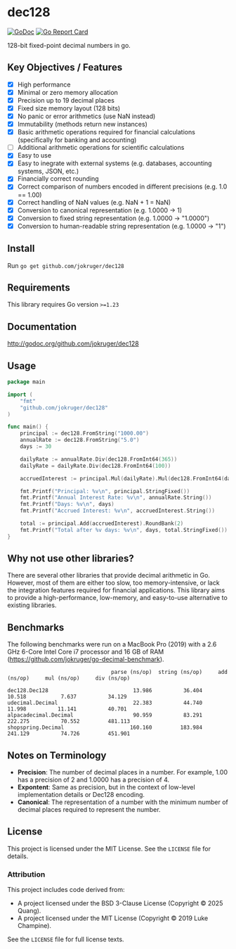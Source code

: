 # dec128

[![GoDoc](https://godoc.org/github.com/jokruger/dec128?status.svg)](https://godoc.org/github.com/jokruger/dec128) 
[![Go Report Card](https://goreportcard.com/badge/github.com/jokruger/dec128)](https://goreportcard.com/report/github.com/jokruger/dec128)

128-bit fixed-point decimal numbers in go.

## Key Objectives / Features
- [x] High performance
- [x] Minimal or zero memory allocation
- [x] Precision up to 19 decimal places
- [x] Fixed size memory layout (128 bits)
- [x] No panic or error arithmetics (use NaN instead)
- [x] Immutability (methods return new instances)
- [x] Basic arithmetic operations required for financial calculations (specifically for banking and accounting)
- [ ] Additional arithmetic operations for scientific calculations
- [x] Easy to use
- [x] Easy to inegrate with external systems (e.g. databases, accounting systems, JSON, etc.)
- [x] Financially correct rounding
- [x] Correct comparison of numbers encoded in different precisions (e.g. 1.0 == 1.00)
- [x] Correct handling of NaN values (e.g. NaN + 1 = NaN)
- [x] Conversion to canonical representation (e.g. 1.0000 -> 1)
- [x] Conversion to fixed string representation (e.g. 1.0000 -> "1.0000")
- [x] Conversion to human-readable string representation (e.g. 1.0000 -> "1")

## Install

Run `go get github.com/jokruger/dec128`

## Requirements

This library requires Go version `>=1.23`

## Documentation

http://godoc.org/github.com/jokruger/dec128

## Usage

```go
package main

import (
    "fmt"
    "github.com/jokruger/dec128"
)

func main() {
    principal := dec128.FromString("1000.00")
    annualRate := dec128.FromString("5.0")
    days := 30

    dailyRate := annualRate.Div(dec128.FromInt64(365))
    dailyRate = dailyRate.Div(dec128.FromInt64(100))

    accruedInterest := principal.Mul(dailyRate).Mul(dec128.FromInt64(days)).RoundBank(2)

    fmt.Printf("Principal: %v\n", principal.StringFixed())
    fmt.Printf("Annual Interest Rate: %v\n", annualRate.String())
    fmt.Printf("Days: %v\n", days)
    fmt.Printf("Accrued Interest: %v\n", accruedInterest.String())

    total := principal.Add(accruedInterest).RoundBank(2)
    fmt.Printf("Total after %v days: %v\n", days, total.StringFixed())
}
```

## Why not use other libraries?

There are several other libraries that provide decimal arithmetic in Go. However, most of them are either too slow, too memory-intensive, or lack the integration features required for financial applications. This library aims to provide a high-performance, low-memory, and easy-to-use alternative to existing libraries.

## Benchmarks

The following benchmarks were run on a MacBook Pro (2019) with a 2.6 GHz 6-Core Intel Core i7 processor and 16 GB of RAM (https://github.com/jokruger/go-decimal-benchmark).

```
                                 parse (ns/op)  string (ns/op)     add (ns/op)     mul (ns/op)     div (ns/op)

dec128.Dec128                           13.986          36.404          10.518           7.637          34.129
udecimal.Decimal                        22.383          44.740          11.998          11.141          40.701
alpacadecimal.Decimal                   90.959          83.291         222.275          70.552         481.113
shopspring.Decimal                     160.160         183.984         241.129          74.726         451.901
```

## Notes on Terminology

- **Precision**: The number of decimal places in a number. For example, 1.00 has a precision of 2 and 1.0000 has a precision of 4.
- **Expontent**: Same as precision, but in the context of low-level implementation details or Dec128 encoding.
- **Canonical**: The representation of a number with the minimum number of decimal places required to represent the number.

## License

This project is licensed under the MIT License. See the `LICENSE` file for details.

### Attribution

This project includes code derived from:
- A project licensed under the BSD 3-Clause License (Copyright © 2025 Quang).
- A project licensed under the MIT License (Copyright © 2019 Luke Champine).

See the `LICENSE` file for full license texts.
